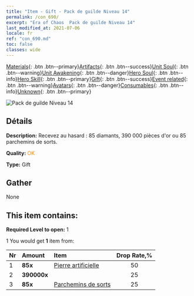 ```yaml
---
title: "Item - Gift - Pack de guilde Niveau 14"
permalink: /con_690/
excerpt: "Era of Chaos  Pack de guilde Niveau 14"
last_modified_at: 2021-07-06
locale: fr
ref: "con_690.md"
toc: false
classes: wide
---
```

 [Materials](/ItemsFR/){: .btn .btn--primary}[Artifacts](/ItemsFR/Artifacts/){: .btn .btn--success}[Unit Soul](/ItemsFR/UnitSoul/){: .btn .btn--warning}[Unit Awakening](/ItemsFR/UnitAwakening/){: .btn .btn--danger}[Hero Soul](/ItemsFR/HeroSoul/){: .btn .btn--info}[Hero Skill](/ItemsFR/HeroSkill/){: .btn .btn--primary}[Gift](/ItemsFR/Gift/){: .btn .btn--success}[Event related](/ItemsFR/Events/){: .btn .btn--warning}[Avatars](/ItemsFR/Avatars/){: .btn .btn--danger}[Consumables](/ItemsFR/Consumables/){: .btn .btn--info}[Unknown](/ItemsFR/Unknown/){: .btn .btn--primary}

 ![Pack de guilde Niveau 14](/images/t/i_50002.png)

## Détails
 **Description:** Recevez au hasard : 85 diamants, 390 000 pièces d'or ou 85 parchemins de sorts.

 **Quality:** <span style="color: #FF8C00">OK</span>

 **Type:** Gift

## Gather

  None

## This item contains:

 **Required Level to open:** 1

 1 You would get **1** item  from:

  | Nr | Amount |     Item    | Drop Rate,% |
  |:---|:-------|:------------|:---------:|
  | 1 |  **85x** | [Pierre artificielle](/ItemsFR/art_188/) | 50 | 
  | 2 |  **390000x** | <i class="fas fa-coins"/> | 25 | 
  | 3 |  **85x** | [Parchemins de sorts](/ItemsFR/con_694/) | 25 | 
